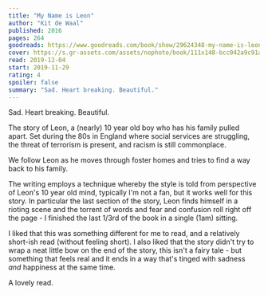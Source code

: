 ```yaml
---
title: "My Name is Leon"
author: "Kit de Waal"
published: 2016
pages: 264
goodreads: https://www.goodreads.com/book/show/29624348-my-name-is-leon
cover: https://s.gr-assets.com/assets/nophoto/book/111x148-bcc042a9c91a29c1d680899eff700a03.png
read: 2019-12-04
start: 2019-11-29
rating: 4
spoiler: false
summary: "Sad. Heart breaking. Beautiful."
---
```


Sad. Heart breaking. Beautiful.  
  
The story of Leon, a (nearly) 10 year old boy who has his family pulled apart. Set during the 80s in England where social services are struggling, the threat of terrorism is present, and racism is still commonplace.  
  
We follow Leon as he moves through foster homes and tries to find a way back to his family.  
  
The writing employs a technique whereby the style is told from perspective of Leon's 10 year old mind, typically I'm not a fan, but it works well for this story. In particular the last section of the story, Leon finds himself in a rioting scene and the torrent of words and fear and confusion roll right off the page - I finished the last 1/3rd of the book in a single (1am) sitting.  
  
I liked that this was something different for me to read, and a relatively short-ish read (without feeling short). I also liked that the story didn't try to wrap a neat little bow on the end of the story, this isn't a fairy tale - but something that feels real and it ends in a way that's tinged with sadness _and_ happiness at the same time.  
  
A lovely read.
